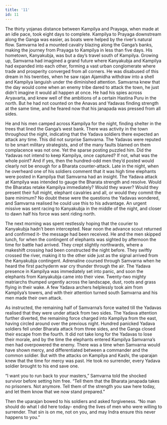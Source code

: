 ```yaml
---
title: '11'
id: 11
---
```


The thirty yojanas distance between Kampilya and Prayaga, when made at an idle pace, took eight days to complete. Kampilya to Prayaga downstream along the Ganga was easier, as boats were helped by the river’s natural flow. Samvarna led a mounted cavalry blazing along the Ganga’s banks, making the journey from Prayaga to Kampilya in less than five days. His hometown, Kanyakubja, was but a day’s travel south of Kampilya. Growing up, Samvarna had imagined a grand future where Kanyakubja and Kampilya had expanded into each other, forming a vast urban conglomerate where trade and prosperity converged from all corners. He was disabused of this dream in his twenties, when he saw rajan Ajamidha withdraw into a shell and Kampilya languish under the diminished attention. Samvarna knew that the day would come when an enemy tribe dared to attack the town, he just didn’t imagine it would all happen at once. He had his spies across Aryavarta, and knew well of the ambitions of a certain Hastina Puru in the north. But he had not counted on the Anavas and Yadavas finding strength at the same time, and he feared now that his janapada was pressed from all sides.

He and his men camped across Kampilya for the night, finding shelter in the trees that lined the Ganga’s west bank. There was activity in the town throughout the night, indicating that the Yadava soldiers there expected an attack any time. This did not surprise Samvarna. The Yadavas were reputed to be smart military strategists, and of the many faults blamed on them complacence was not one. Yet the sparse posting puzzled him. Did the Yadavas not intend to keep Kampilya, once captured? If not, what was the whole point? And if yes, then the hundred-odd men they’d posted would clearly not be enough for a Bharata counter-attack. Late in the night, when he overheard one of his soldiers comment that it was high time elephants were posted in Kampilya that Samvarna had an insight. The Yadava attack at Kampilya was intended to gauge the Bharata strength and resolve. Would the Bharatas retake Kampilya immediately? Would they waver? Would they present their full might, elephant cavalries and all, or would they commit the bare minimum? No doubt these were the questions the Yadavas wondered, and Samvarna realised he could use this to his advantage. An urgent missive was sent racing to Kanyakubja in the middle of the night, and closer to dawn half his force was sent riding north. 

The next morning was spent restlessly hoping that the courier to Kanyakubja hadn’t been intercepted. Near noon the advance scout returned and confirmed it- the message had been received. He and the men skipped lunch, for when the contingent of elephants was sighted by afternoon the time for battle had arrived. They crept slightly northwards, where a makeshift crossing had been constructed the night before. They swiftly crossed the river, making it to the other side just as the signal arrived from the Kanyakubja contingent. Adrenaline coursed through Samvarna when he heard the first pachyderm war cry thunder through the air. The Yadava presence in Kampilya was immediately set into panic, and soon the elephants from Kanyakubja came into their view. Twenty-two mighty matriarchs thumped urgently across the landscape, dust, roots and grass flying in their wake. A few Yadava archers helplessly took aim from Kampilya’s towers, and with their attention turned south Samvarna and his men made their own attack. 

As instructed, the remaining half of Samvarna’s force waited till the Yadavas realised that they were under attack from two sides. The Yadava attention further diverted, the remaining force charged into Kampilya from the east, having circled around over the previous night. Hundred panicked Yadava soldiers fell under Bharata attack from three sides, and the Ganga closed their escape from the fourth. It did not take long for the Yadavas to lose their morale, and by the time the elephants entered Kampilya Samvarna’s men had overpowered the enemy. There was a time when Samvarna would have shown mercy, and differentiated between a commander and the common soldier. But with the attacks on Kampilya and Kashi, the uparajan knew that the time for mercy was past. He took no surrender, every Yadava soldier brought to his end save one. 

“I want you to run back to your masters,” Samvarna told the shocked survivor before setting him free. “Tell them that the Bharata janapada takes no prisoners. Not anymore. Tell them of the strength you saw here today, and let them know that we now stand prepared.”

Then the uparajan bowed to his soldiers and asked forgiveness. “No man should do what I did here today- ending the lives of men who were willing to surrender. That sin is on me, not on you, and may Indra ensure this never happens to you.”